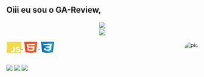 ## Oiii eu sou o GA-Review,
<div align="center"> 
  <a href="https://github.com/GA-Review">
  <img align="center" height="150em" src="https://github-readme-stats.vercel.app/api?username=GA-Review&show_icons=true&theme=github_dark&include_all_commits=true&count_private=true"/><br>
  <img align="center" height="120em" src="https://github-readme-stats.vercel.app/api/top-langs/?username=GA-Review&layout=compact&langs_count=7&theme=github_dark"/><br>
</div>

<div style="display: inline_block"><br>
  <img align="center" alt="Js" height="30" width="40" src="https://raw.githubusercontent.com/devicons/devicon/master/icons/javascript/javascript-plain.svg">
  <img align="center" alt="HTML" height="30" width="40" src="https://raw.githubusercontent.com/devicons/devicon/master/icons/html5/html5-original.svg">
  <img align="center" alt="CSS" height="30" width="40" src="https://raw.githubusercontent.com/devicons/devicon/master/icons/css3/css3-original.svg">
  <img align="right" alt="pic" height="100" style="border-radius:50px;" src="https://user-images.githubusercontent.com/104743675/166857912-5fd0a20b-c4c0-4718-93bc-57e0a3a1b3bb.gif">
</div>

  ##
  
<div> 
  
  <a href="https://instagram.com/rafaballerini" target="_blank"><img src="https://img.shields.io/badge/-Instagram-%23E4405F?style=for-the-badge&logo=instagram&logoColor=white" target="_blank"></a>
  <a href = "mailto:contatorafaballerini@gmail.com"><img src="https://img.shields.io/badge/-Gmail-%23333?style=for-the-badge&logo=gmail&logoColor=white" target="_blank"></a>
  <a href="https://www.linkedin.com/in/rafaella-ballerini-45875016a" target="_blank"><img src="https://img.shields.io/badge/-LinkedIn-%230077B5?style=for-the-badge&logo=linkedin&logoColor=white" target="_blank"></a> 
 
</div>
